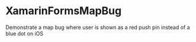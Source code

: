 # XamarinFormsMapBug
Demonstrate a map bug where user is shown as a red push pin instead of a blue dot on iOS

